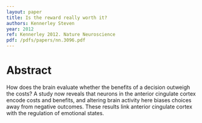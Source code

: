 ```yaml
---
layout: paper
title: Is the reward really worth it?
authors: Kennerley Steven
year: 2012
ref: Kennerley 2012. Nature Neuroscience
pdf: /pdfs/papers/nn.3096.pdf
---
```


# Abstract

How does the brain evaluate whether the benefits of a decision outweigh the costs? A study now reveals that neurons
in the anterior cingulate cortex encode costs and benefits, and altering brain activity here biases choices away from
negative outcomes. These results link anterior cingulate cortex with the regulation of emotional states.